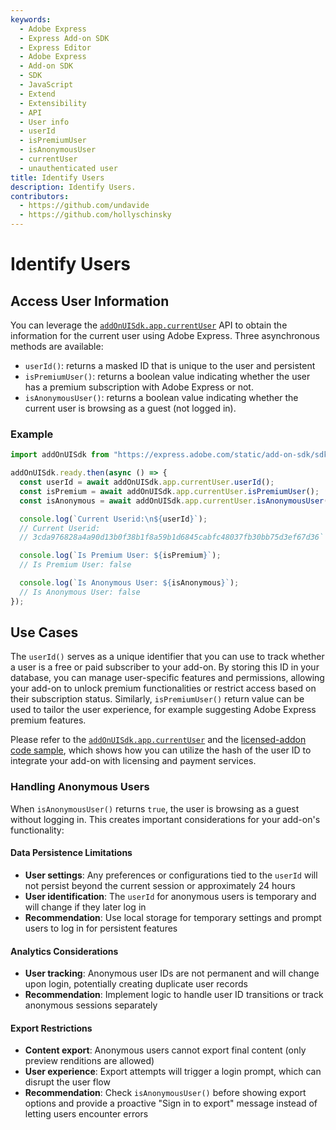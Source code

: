 ```yaml
---
keywords:
  - Adobe Express
  - Express Add-on SDK
  - Express Editor
  - Adobe Express
  - Add-on SDK
  - SDK
  - JavaScript
  - Extend
  - Extensibility
  - API
  - User info
  - userId
  - isPremiumUser
  - isAnonymousUser
  - currentUser
  - unauthenticated user
title: Identify Users
description: Identify Users.
contributors:
  - https://github.com/undavide
  - https://github.com/hollyschinsky
---
```


# Identify Users

## Access User Information

You can leverage the [`addOnUISdk.app.currentUser`](../../../references/addonsdk/app-currentUser.md) API to obtain the information for the current user using Adobe Express. Three asynchronous methods are available:

  - `userId()`: returns a masked ID that is unique to the user and persistent
  - `isPremiumUser()`: returns a boolean value indicating whether the user has a premium subscription with Adobe Express or not.
  - `isAnonymousUser()`: returns a boolean value indicating whether the current user is browsing as a guest (not logged in).



### Example

```js
import addOnUISdk from "https://express.adobe.com/static/add-on-sdk/sdk.js";

addOnUISdk.ready.then(async () => {
  const userId = await addOnUISdk.app.currentUser.userId();
  const isPremium = await addOnUISdk.app.currentUser.isPremiumUser();
  const isAnonymous = await addOnUISdk.app.currentUser.isAnonymousUser();

  console.log(`Current Userid:\n${userId}`);
  // Current Userid:
  // 3cda976828a4a90d13b0f38b1f8a59b1d6845cabfc48037fb30bb75d3ef67d36`

  console.log(`Is Premium User: ${isPremium}`);
  // Is Premium User: false

  console.log(`Is Anonymous User: ${isAnonymous}`);
  // Is Anonymous User: false
});
```

## Use Cases

The `userId()` serves as a unique identifier that you can use to track whether a user is a free or paid subscriber to your add-on. By storing this ID in your database, you can manage user-specific features and permissions, allowing your add-on to unlock premium functionalities or restrict access based on their subscription status. Similarly, `isPremiumUser()` return value can be used to tailor the user experience, for example suggesting Adobe Express premium features.

Please refer to the [`addOnUISdk.app.currentUser`](../../../references/addonsdk/app-currentUser.md) and the [licensed-addon code sample](../samples.md#licensed-addon), which shows how you can utilize the hash of the user ID to integrate your add-on with licensing and payment services.

### Handling Anonymous Users

When `isAnonymousUser()` returns `true`, the user is browsing as a guest without logging in. This creates important considerations for your add-on's functionality:

#### **Data Persistence Limitations**
- **User settings**: Any preferences or configurations tied to the `userId` will not persist beyond the current session or approximately 24 hours
- **User identification**: The `userId` for anonymous users is temporary and will change if they later log in
- **Recommendation**: Use local storage for temporary settings and prompt users to log in for persistent features

#### **Analytics Considerations**  
- **User tracking**: Anonymous user IDs are not permanent and will change upon login, potentially creating duplicate user records
- **Recommendation**: Implement logic to handle user ID transitions or track anonymous sessions separately

#### **Export Restrictions**
- **Content export**: Anonymous users cannot export final content (only preview renditions are allowed)
- **User experience**: Export attempts will trigger a login prompt, which can disrupt the user flow
- **Recommendation**: Check `isAnonymousUser()` before showing export options and provide a proactive "Sign in to export" message instead of letting users encounter errors
